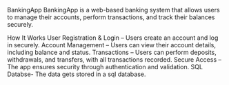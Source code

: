 BankingApp
BankingApp is a web-based banking system that allows users to manage their accounts, perform transactions, and track their balances securely.

How It Works
User Registration & Login – Users create an account and log in securely.
Account Management – Users can view their account details, including balance and status.
Transactions – Users can perform deposits, withdrawals, and transfers, with all transactions recorded.
Secure Access – The app ensures security through authentication and validation.
SQL Databse- The data gets stored in a sql database.
